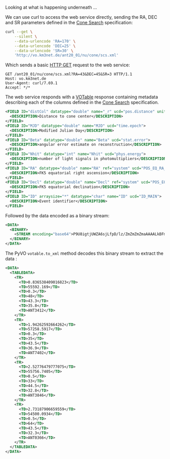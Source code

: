 Looking at what is happening underneath ...

We can use curl to access the web service directly, sending the RA, DEC and SR parameters defined in the [Cone Search](https://ivoa.net/documents/cover/ConeSearch-20060908.html) specification:
```bash
curl --get \
    --silent \
    --data-urlencode 'RA=170' \
    --data-urlencode 'DEC=25' \
    --data-urlencode 'SR=30' \
    'http://vo.km3net.de/ant20_01/nu/cone/scs.xml'
```

Which sends a basic [HTTP GET](https://en.wikipedia.org/wiki/Hypertext_Transfer_Protocol#Request_methods) request to the web service:
```
GET /ant20_01/nu/cone/scs.xml?RA=43&DEC=45&SR=3 HTTP/1.1
Host: vo.km3net.de
User-Agent: curl/7.69.1
Accept: */*
```

The web service responds with a [VOTable](https://ivoa.net/documents/VOTable/)  response containing metadata describing each of the columns
defined in the [Cone Search](https://ivoa.net/documents/cover/ConeSearch-20060908.html) specification.
```xml
<FIELD ID="distCol" datatype="double" name="_r" ucd="pos.distance" unit="deg">
  <DESCRIPTION>Distance to cone center</DESCRIPTION>
</FIELD>
<FIELD ID="MJD" datatype="double" name="MJD" ucd="time.epoch">
  <DESCRIPTION>Modified Julian Day</DESCRIPTION>
</FIELD>
<FIELD ID="Beta" datatype="double" name="Beta" ucd="stat.error">
  <DESCRIPTION>angular error estimate on reconstruction</DESCRIPTION>
</FIELD>
<FIELD ID="Nhit" datatype="int" name="Nhit" ucd="phys.energy">
  <DESCRIPTION>number of light signals in photomultipliers</DESCRIPTION>
</FIELD>
<FIELD ID="RA" datatype="double" name="RA" ref="system" ucd="POS_EQ_RA_MAIN">
  <DESCRIPTION>FK5 equatorial right ascension</DESCRIPTION>
</FIELD>
<FIELD ID="Decl" datatype="double" name="Decl" ref="system" ucd="POS_EQ_DEC_MAIN">
  <DESCRIPTION>FK5 equatorial declination</DESCRIPTION>
</FIELD>
<FIELD ID="ID" arraysize="*" datatype="char" name="ID" ucd="ID_MAIN">
  <DESCRIPTION>Event identifier</DESCRIPTION>
</FIELD>
```

Followed by the data encoded as a binary stream:
```xml
<DATA>
  <BINARY>
    <STREAM encoding="base64">P9U8igtjUWZA6sjLfpD/lz/ZmZmZmZmaAAAALkBFmZmZmZmaQEZZmZmZmZoAAAAHQU5UMTM5NA==</STREAM>
  </BINARY>
</DATA>
```

The PyVO `votable.to_xml` method decodes this binary stream to extract the data :

```xml
<DATA>
  <TABLEDATA>
    <TR>
      <TD>0.836538409016823</TD>
      <TD>55592.169</TD>
      <TD>0.3</TD>
      <TD>48</TD>
      <TD>43.3</TD>
      <TD>35.8</TD>
      <TD>ANT3412</TD>
    </TR>
    <TR>
      <TD>1.94262592664262</TD>
      <TD>57258.5917</TD>
      <TD>0.3</TD>
      <TD>35</TD>
      <TD>43.5</TD>
      <TD>36.9</TD>
      <TD>ANT7402</TD>
    </TR>
    <TR>
      <TD>2.52776479777075</TD>
      <TD>55756.7405</TD>
      <TD>0.5</TD>
      <TD>33</TD>
      <TD>44.5</TD>
      <TD>32.8</TD>
      <TD>ANT3846</TD>
    </TR>
    <TR>
      <TD>2.73187906659559</TD>
      <TD>54500.0934</TD>
      <TD>0.5</TD>
      <TD>64</TD>
      <TD>43.5</TD>
      <TD>32.3</TD>
      <TD>ANT0366</TD>
    </TR>
  </TABLEDATA>
</DATA>
```

